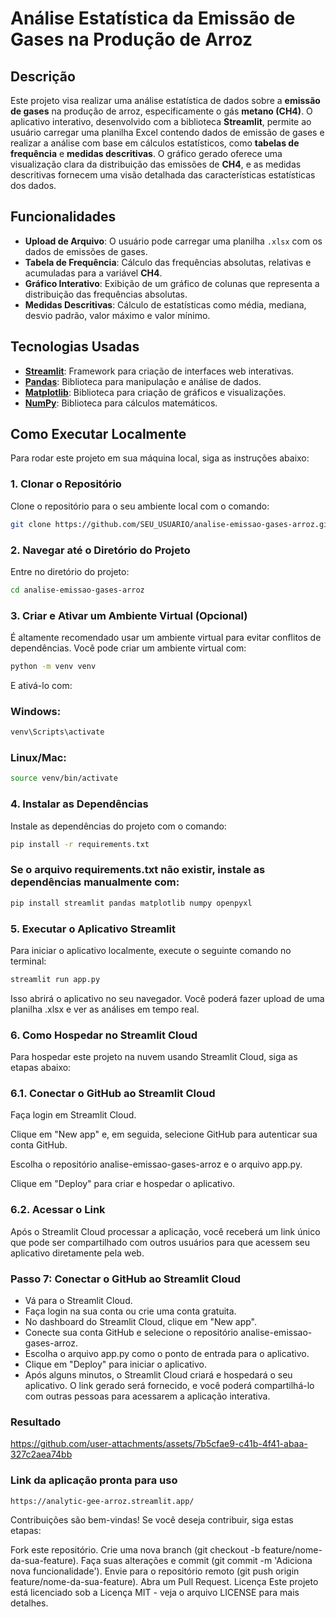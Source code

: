 # Análise Estatística da Emissão de Gases na Produção de Arroz

## Descrição

Este projeto visa realizar uma análise estatística de dados sobre a **emissão de gases** na produção de arroz, especificamente o gás **metano (CH4)**. O aplicativo interativo, desenvolvido com a biblioteca **Streamlit**, permite ao usuário carregar uma planilha Excel contendo dados de emissão de gases e realizar a análise com base em cálculos estatísticos, como **tabelas de frequência** e **medidas descritivas**. O gráfico gerado oferece uma visualização clara da distribuição das emissões de **CH4**, e as medidas descritivas fornecem uma visão detalhada das características estatísticas dos dados.

## Funcionalidades

- **Upload de Arquivo**: O usuário pode carregar uma planilha `.xlsx` com os dados de emissões de gases.
- **Tabela de Frequência**: Cálculo das frequências absolutas, relativas e acumuladas para a variável **CH4**.
- **Gráfico Interativo**: Exibição de um gráfico de colunas que representa a distribuição das frequências absolutas.
- **Medidas Descritivas**: Cálculo de estatísticas como média, mediana, desvio padrão, valor máximo e valor mínimo.
  
## Tecnologias Usadas

- **[Streamlit](https://streamlit.io/)**: Framework para criação de interfaces web interativas.
- **[Pandas](https://pandas.pydata.org/)**: Biblioteca para manipulação e análise de dados.
- **[Matplotlib](https://matplotlib.org/)**: Biblioteca para criação de gráficos e visualizações.
- **[NumPy](https://numpy.org/)**: Biblioteca para cálculos matemáticos.

## Como Executar Localmente

Para rodar este projeto em sua máquina local, siga as instruções abaixo:

### 1. Clonar o Repositório

Clone o repositório para o seu ambiente local com o comando:
```bash
git clone https://github.com/SEU_USUARIO/analise-emissao-gases-arroz.git
```
### 2. Navegar até o Diretório do Projeto
Entre no diretório do projeto:
```bash
cd analise-emissao-gases-arroz
```
### 3. Criar e Ativar um Ambiente Virtual (Opcional)
É altamente recomendado usar um ambiente virtual para evitar conflitos de dependências. Você pode criar um ambiente virtual com:
```bash
python -m venv venv
```
E ativá-lo com:
### Windows:
```bash
venv\Scripts\activate
```
### Linux/Mac:

```bash
source venv/bin/activate
```
### 4. Instalar as Dependências
Instale as dependências do projeto com o comando:

```bash
pip install -r requirements.txt
```
### Se o arquivo requirements.txt não existir, instale as dependências manualmente com:
```bash
pip install streamlit pandas matplotlib numpy openpyxl
```

### 5. Executar o Aplicativo Streamlit
Para iniciar o aplicativo localmente, execute o seguinte comando no terminal:
```bash
streamlit run app.py
```
Isso abrirá o aplicativo no seu navegador. Você poderá fazer upload de uma planilha .xlsx e ver as análises em tempo real.

### 6. Como Hospedar no Streamlit Cloud
Para hospedar este projeto na nuvem usando Streamlit Cloud, siga as etapas abaixo:

### 6.1. Conectar o GitHub ao Streamlit Cloud
Faça login em Streamlit Cloud.

Clique em "New app" e, em seguida, selecione GitHub para autenticar sua conta GitHub.

Escolha o repositório analise-emissao-gases-arroz e o arquivo app.py.

Clique em "Deploy" para criar e hospedar o aplicativo.

### 6.2. Acessar o Link
Após o Streamlit Cloud processar a aplicação, você receberá um link único que pode ser compartilhado com outros usuários para que acessem seu aplicativo diretamente pela web.

### Passo 7: Conectar o GitHub ao Streamlit Cloud
* Vá para o Streamlit Cloud.
* Faça login na sua conta ou crie uma conta gratuita.
* No dashboard do Streamlit Cloud, clique em "New app".
* Conecte sua conta GitHub e selecione o repositório analise-emissao-gases-arroz.
* Escolha o arquivo app.py como o ponto de entrada para o aplicativo.
* Clique em "Deploy" para iniciar o aplicativo.
* Após alguns minutos, o Streamlit Cloud criará e hospedará o seu aplicativo. O link gerado será fornecido, e você poderá compartilhá-lo com outras pessoas para acessarem a aplicação interativa.

### Resultado

https://github.com/user-attachments/assets/7b5cfae9-c41b-4f41-abaa-327c2aea74bb

### Link da aplicação pronta para uso
```bash
https://analytic-gee-arroz.streamlit.app/
```
Contribuições são bem-vindas! Se você deseja contribuir, siga estas etapas:

Fork este repositório.
Crie uma nova branch (git checkout -b feature/nome-da-sua-feature).
Faça suas alterações e commit (git commit -m 'Adiciona nova funcionalidade').
Envie para o repositório remoto (git push origin feature/nome-da-sua-feature).
Abra um Pull Request.
Licença Este projeto está licenciado sob a Licença MIT - veja o arquivo LICENSE para mais detalhes.
